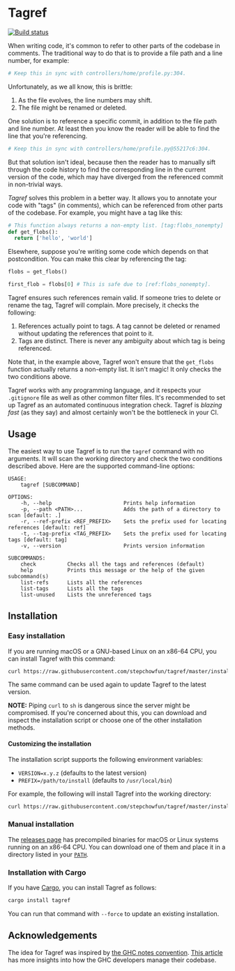 # Tagref

[![Build status](https://github.com/stepchowfun/tagref/workflows/Continuous%20integration/badge.svg?branch=master)](https://github.com/stepchowfun/tagref/actions?query=branch%3Amaster)

When writing code, it's common to refer to other parts of the codebase in comments. The traditional way to do that is to provide a file path and a line number, for example:

```python
# Keep this in sync with controllers/home/profile.py:304.
```

Unfortunately, as we all know, this is brittle:

1. As the file evolves, the line numbers may shift.
2. The file might be renamed or deleted.

One solution is to reference a specific commit, in addition to the file path and line number. At least then you know the reader will be able to find the line that you're referencing.


```python
# Keep this in sync with controllers/home/profile.py@55217c6:304.
```

But that solution isn't ideal, because then the reader has to manually sift through the code history to find the corresponding line in the current version of the code, which may have diverged from the referenced commit in non-trivial ways.

*Tagref* solves this problem in a better way. It allows you to annotate your code with "tags" (in comments), which can be referenced from other parts of the codebase. For example, you might have a tag like this:

```python
# This function always returns a non-empty list. [tag:flobs_nonempty]
def get_flobs():
  return ['hello', 'world']
```

Elsewhere, suppose you're writing some code which depends on that postcondition. You can make this clear by referencing the tag:

```python
flobs = get_flobs()

first_flob = flobs[0] # This is safe due to [ref:flobs_nonempty].
```

Tagref ensures such references remain valid. If someone tries to delete or rename the tag, Tagref will complain. More precisely, it checks the following:

1. References actually point to tags. A tag cannot be deleted or renamed without updating the references that point to it.
2. Tags are distinct. There is never any ambiguity about which tag is being referenced.

Note that, in the example above, Tagref won't ensure that the `get_flobs` function actually returns a non-empty list. It isn't magic! It only checks the two conditions above.

Tagref works with any programming language, and it respects your `.gitignore` file as well as other common filter files. It's recommended to set up Tagref as an automated continuous integration check. Tagref is *blazing fast* (as they say) and almost certainly won't be the bottleneck in your CI.

## Usage

The easiest way to use Tagref is to run the `tagref` command with no arguments. It will scan the working directory and check the two conditions described above. Here are the supported command-line options:

```
USAGE:
    tagref [SUBCOMMAND]

OPTIONS:
    -h, --help                       Prints help information
    -p, --path <PATH>...             Adds the path of a directory to scan [default: .]
    -r, --ref-prefix <REF_PREFIX>    Sets the prefix used for locating references [default: ref]
    -t, --tag-prefix <TAG_PREFIX>    Sets the prefix used for locating tags [default: tag]
    -v, --version                    Prints version information

SUBCOMMANDS:
    check          Checks all the tags and references (default)
    help           Prints this message or the help of the given subcommand(s)
    list-refs      Lists all the references
    list-tags      Lists all the tags
    list-unused    Lists the unreferenced tags
```

## Installation

### Easy installation

If you are running macOS or a GNU-based Linux on an x86-64 CPU, you can install Tagref with this command:

```sh
curl https://raw.githubusercontent.com/stepchowfun/tagref/master/install.sh -LSfs | sh
```

The same command can be used again to update Tagref to the latest version.

**NOTE:** Piping `curl` to `sh` is dangerous since the server might be compromised. If you're concerned about this, you can download and inspect the installation script or choose one of the other installation methods.

#### Customizing the installation

The installation script supports the following environment variables:

- `VERSION=x.y.z` (defaults to the latest version)
- `PREFIX=/path/to/install` (defaults to `/usr/local/bin`)

For example, the following will install Tagref into the working directory:

```sh
curl https://raw.githubusercontent.com/stepchowfun/tagref/master/install.sh -LSfs | PREFIX=. sh
```

### Manual installation

The [releases page](https://github.com/stepchowfun/tagref/releases) has precompiled binaries for macOS or Linux systems running on an x86-64 CPU. You can download one of them and place it in a directory listed in your [`PATH`](https://en.wikipedia.org/wiki/PATH_\(variable\)).

### Installation with Cargo

If you have [Cargo](https://doc.rust-lang.org/cargo/), you can install Tagref as follows:

```sh
cargo install tagref
```

You can run that command with `--force` to update an existing installation.

## Acknowledgements

The idea for Tagref was inspired by [the GHC notes convention](https://ghc.haskell.org/trac/ghc/wiki/Commentary/CodingStyle#Commentsinthesourcecode). [This article](http://www.aosabook.org/en/ghc.html) has more insights into how the GHC developers manage their codebase.
